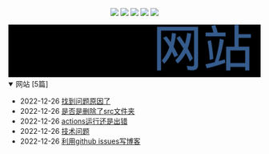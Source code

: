 
<p align='center'>
    <img src="https://badgen.net/github/issues/moxiaobei1993//blog"/>
    <img src="https://badgen.net/badge/last-commit/2022-12-26 12:03:39"/>
    <img src="https://badgen.net/github/forks/moxiaobei1993//blog"/>
    <img src="https://badgen.net/github/stars/moxiaobei1993//blog"/>
    <img src="https://badgen.net/github/watchers/moxiaobei1993//blog"/>
</p>
    
<summary>
    <img src="assets/wordcloud.png" title="词云" alt="词云" href="https://moxiaobei1993.github.io//blog/">
</summary>  

<details open>
<summary>网站	[5篇]</summary>

- 2022-12-26 [找到问题原因了](https://github.com/moxiaobei1993/blog/issues/5) 
- 2022-12-26 [是否是删除了src文件夹](https://github.com/moxiaobei1993/blog/issues/4) 
- 2022-12-26 [actions运行还是出错](https://github.com/moxiaobei1993/blog/issues/3) 
- 2022-12-26 [技术问题](https://github.com/moxiaobei1993/blog/issues/2) 
- 2022-12-26 [利用github issues写博客](https://github.com/moxiaobei1993/blog/issues/1) 


</details>
            